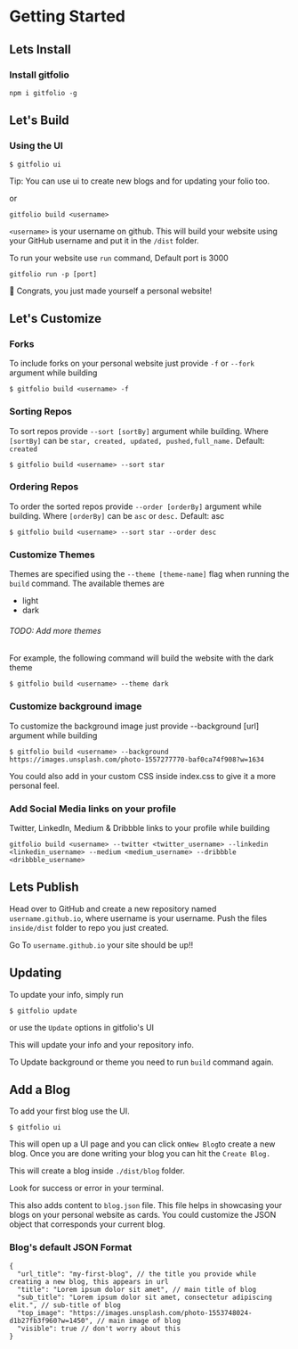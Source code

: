 # Getting Started

## Lets Install

### Install gitfolio

```
npm i gitfolio -g
```

## Let's Build

### Using the UI

```
$ gitfolio ui
```

<Edit>
Tip: You can use ui to create new blogs and for updating your folio too.


or

```gitfolio build <username> ```

```<username>``` is your username on github. This will build your website using your GitHub username and put it in the ```/dist``` folder.

To run your website use ```run``` command, Default port is 3000

```
gitfolio run -p [port]
```

🎉 Congrats, you just made yourself a personal website!

## Let's Customize


### Forks
To include forks on your personal website just provide ```-f``` or ```--fork``` argument while building

```
$ gitfolio build <username> -f
```


### Sorting Repos

To sort repos provide ```--sort [sortBy]``` argument while building. Where ```[sortBy]``` can be ```star, created, updated, pushed,full_name.``` Default: ```created```

```
$ gitfolio build <username> --sort star
```


### Ordering Repos

To order the sorted repos provide ```--order [orderBy]``` argument while building. Where ```[orderBy]``` can be ```asc``` or ```desc.``` Default: asc

```
$ gitfolio build <username> --sort star --order desc
```

### Customize Themes

Themes are specified using the ```--theme [theme-name]``` flag when running the ```build``` command. The available themes are

<ul>
  <li>
light
<li>
dark
  </li></ul>

###### TODO: Add more themes

For example, the following command will build the website with the dark theme

```
$ gitfolio build <username> --theme dark
```


### Customize background image

To customize the background image just provide --background [url] argument while building

```
$ gitfolio build <username> --background https://images.unsplash.com/photo-1557277770-baf0ca74f908?w=1634
```

You could also add in your custom CSS inside index.css to give it a more personal feel.


### Add Social Media links on your profile

Twitter, LinkedIn, Medium & Dribbble links to your profile while building

```
gitfolio build <username> --twitter <twitter_username> --linkedin <linkedin_username> --medium <medium_username> --dribbble <dribbble_username>

```


## Lets Publish

Head over to GitHub and create a new repository named ```username.github.io```, where username is your username. Push the files ```inside/dist``` folder to repo you just created.

Go To ```username.github.io``` your site should be up!!



## Updating

To update your info, simply run

```
$ gitfolio update
```

or use the ```Update``` options in gitfolio's UI

This will update your info and your repository info.

To Update background or theme you need to run ```build``` command again.



## Add a Blog

To add your first blog use the UI.


```$ gitfolio ui ```

This will open up a UI page and you can click on``` New Blog ```to create a new blog. Once you are done writing your blog you can hit the ```Create Blog.```

This will create a blog inside ```./dist/blog``` folder.

Look for success or error in your terminal.

This also adds content to ```blog.json``` file. This file helps in showcasing your blogs on your personal website as cards. You could customize the JSON object that corresponds your current blog.



### Blog's default JSON Format

```
{
  "url_title": "my-first-blog", // the title you provide while creating a new blog, this appears in url
  "title": "Lorem ipsum dolor sit amet", // main title of blog
  "sub_title": "Lorem ipsum dolor sit amet, consectetur adipiscing elit.", // sub-title of blog
  "top_image": "https://images.unsplash.com/photo-1553748024-d1b27fb3f960?w=1450", // main image of blog
  "visible": true // don't worry about this
}
```
